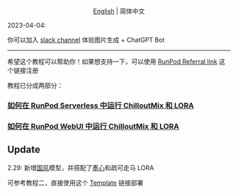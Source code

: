 <p align="center">
  <a href="README-EN.md">English</a>
  | 
  简体中文
</p>

2023-04-04:

你可以加入 [slack channel](https://dub.sh/bot007) 体验图片生成 + ChatGPT Bot

---    

希望这个教程可以帮助你！如果想支持一下，可以使用 [RunPod Referral link](https://runpod.io?ref=78g53ap2) 这个链接注册

教程已分成两部分：

###  [如何在 RunPod Serverless 中运行 ChilloutMix 和 LORA](https://github.com/kale5195/automatic-chillout/blob/main/serverless-zh.md)


###  [如何在 RunPod WebUI 中运行 ChilloutMix 和 LORA](https://github.com/kale5195/automatic-chillout/blob/main/web-ui-zh.md)


## Update 

2.29: 新增[国风](https://civitai.com/models/10415/guofeng3)模型，并搭配了[墨心](https://civitai.com/models/12597/moxin)和疏可走马 LORA

可参考教程二，直接使用这个 [Template](https://runpod.io/gsc?template=svr4ufvg8c&ref=78g53ap2) 链接部署
